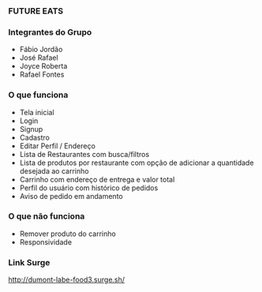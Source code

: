 ### FUTURE EATS

### Integrantes do Grupo
- Fábio Jordão
- José Rafael
- Joyce Roberta
- Rafael Fontes

### O que funciona
- Tela inicial
- Login
- Signup
- Cadastro
- Editar Perfil / Endereço
- Lista de Restaurantes com busca/filtros
- Lista de produtos por restaurante com opção de adicionar a quantidade desejada ao carrinho
- Carrinho com endereço de entrega e valor total
- Perfil do usuário com histórico de pedidos
- Aviso de pedido em andamento

### O que não funciona
- Remover produto do carrinho
- Responsividade

### Link Surge 
http://dumont-labe-food3.surge.sh/

